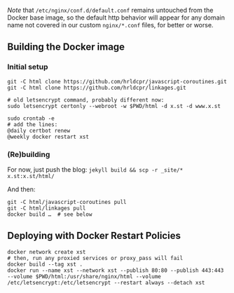 
*Note* that `/etc/nginx/conf.d/default.conf` remains untouched from the Docker base image, so the default http behavior will appear for any domain name not covered in our custom `nginx/*.conf` files, for better or worse.

## Building the Docker image

### Initial setup

    git -C html clone https://github.com/hrldcpr/javascript-coroutines.git
    git -C html clone https://github.com/hrldcpr/linkages.git
    
    # old letsencrypt command, probably different now:
    sudo letsencrypt certonly --webroot -w $PWD/html -d x.st -d www.x.st
    
    sudo crontab -e
    # add the lines:
    @daily certbot renew
    @weekly docker restart xst

### (Re)building

For now, just push the blog: `jekyll build && scp -r _site/* x.st:x.st/html/`

And then:

    git -C html/javascript-coroutines pull
    git -C html/linkages pull
    docker build …  # see below


## Deploying with Docker Restart Policies

    docker network create xst
    # then, run any proxied services or proxy_pass will fail
    docker build --tag xst .
    docker run --name xst --network xst --publish 80:80 --publish 443:443 --volume $PWD/html:/usr/share/nginx/html --volume /etc/letsencrypt:/etc/letsencrypt --restart always --detach xst
